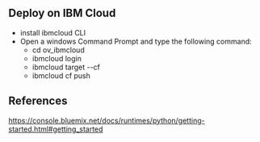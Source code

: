 
Deploy on IBM Cloud
----
- install ibmcloud CLI
- Open a windows Command Prompt and type the following command:
    - cd ov_ibmcloud
    - ibmcloud login
    - ibmcloud target --cf
    - ibmcloud cf push
    
    
References
-----
https://console.bluemix.net/docs/runtimes/python/getting-started.html#getting_started